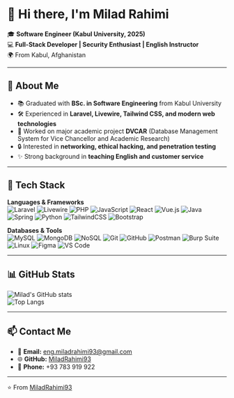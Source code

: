 # 👋 Hi there, I'm Milad Rahimi  

🎓 **Software Engineer (Kabul University, 2025)**  
💻 **Full-Stack Developer | Security Enthusiast | English Instructor**  
🌍 From Kabul, Afghanistan  

---

## 🚀 About Me
- 📚 Graduated with **BSc. in Software Engineering** from Kabul University  
- 🛠️ Experienced in **Laravel, Livewire, Tailwind CSS, and modern web technologies**  
- 🧪 Worked on major academic project **DVCAR** (Database Management System for Vice Chancellor and Academic Research)  
- 🔒 Interested in **networking, ethical hacking, and penetration testing**  
- ✨ Strong background in **teaching English and customer service**  

---

## 🔧 Tech Stack
**Languages & Frameworks**  
![Laravel](https://img.shields.io/badge/Laravel-%23FF2D20.svg?style=for-the-badge&logo=laravel&logoColor=white)
![Livewire](https://img.shields.io/badge/Livewire-blue?style=for-the-badge&logo=laravel&logoColor=white)
![PHP](https://img.shields.io/badge/PHP-%23777BB4.svg?style=for-the-badge&logo=php&logoColor=white)
![JavaScript](https://img.shields.io/badge/JavaScript-%23F7DF1E.svg?style=for-the-badge&logo=javascript&logoColor=black)
![React](https://img.shields.io/badge/React-%2320232a.svg?style=for-the-badge&logo=react&logoColor=%2361DAFB)
![Vue.js](https://img.shields.io/badge/Vue.js-%2335495e.svg?style=for-the-badge&logo=vuedotjs&logoColor=%234FC08D)
![Java](https://img.shields.io/badge/Java-%23ED8B00.svg?style=for-the-badge&logo=openjdk&logoColor=white)
![Spring](https://img.shields.io/badge/Spring-%236DB33F.svg?style=for-the-badge&logo=spring&logoColor=white)
![Python](https://img.shields.io/badge/Python-%233776AB.svg?style=for-the-badge&logo=python&logoColor=white)
![TailwindCSS](https://img.shields.io/badge/TailwindCSS-%231a202c.svg?style=for-the-badge&logo=tailwind-css&logoColor=38B2AC)
![Bootstrap](https://img.shields.io/badge/Bootstrap-%23563D7C.svg?style=for-the-badge&logo=bootstrap&logoColor=white)

**Databases & Tools**  
![MySQL](https://img.shields.io/badge/MySQL-%2300f.svg?style=for-the-badge&logo=mysql&logoColor=white)
![MongoDB](https://img.shields.io/badge/MongoDB-%2347A248.svg?style=for-the-badge&logo=mongodb&logoColor=white)
![NoSQL](https://img.shields.io/badge/NoSQL-%2300C7B7.svg?style=for-the-badge&logo=couchdb&logoColor=white)
![Git](https://img.shields.io/badge/Git-%23F05033.svg?style=for-the-badge&logo=git&logoColor=white)
![GitHub](https://img.shields.io/badge/GitHub-%23121011.svg?style=for-the-badge&logo=github&logoColor=white)
![Postman](https://img.shields.io/badge/Postman-FF6C37?style=for-the-badge&logo=postman&logoColor=white)
![Burp Suite](https://img.shields.io/badge/Burp%20Suite-FF6633?style=for-the-badge&logo=burp-suite&logoColor=white)
![Linux](https://img.shields.io/badge/Linux-FCC624?style=for-the-badge&logo=linux&logoColor=black)
![Figma](https://img.shields.io/badge/Figma-%23F24E1E.svg?style=for-the-badge&logo=figma&logoColor=white)
![VS Code](https://img.shields.io/badge/VSCode-%23007ACC.svg?style=for-the-badge&logo=visual-studio-code&logoColor=white)

---

## 📊 GitHub Stats
![Milad's GitHub stats](https://github-readme-stats.vercel.app/api?username=MiladRahimi93&show_icons=true&theme=radical)  
![Top Langs](https://github-readme-stats.vercel.app/api/top-langs/?username=MiladRahimi93&layout=compact&theme=radical)

---

## 📫 Contact Me
- 📧 **Email:** eng.miladrahimi93@gmail.com  
- 🌐 **GitHub:** [MiladRahimi93](https://github.com/MiladRahimi93)  
- 📱 **Phone:** +93 783 919 922  

---

⭐️ From [MiladRahimi93](https://github.com/MiladRahimi93)
